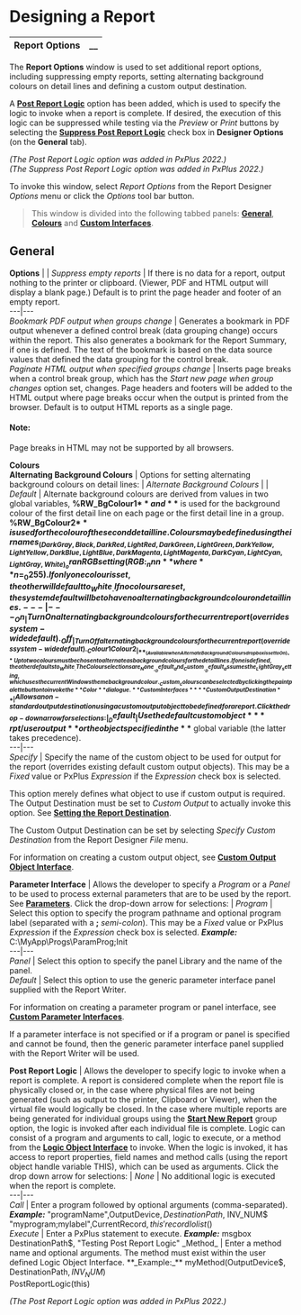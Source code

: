 # Designing a Report   
  
**Report Options** |  **__**  
---|---  
  
The **Report Options** window is used to set additional report options, including suppressing empty reports, setting alternating background colours on detail lines and defining a custom output destination.

A **[Post Report Logic](Overview.htm#post_rpt)** option has been added, which is used to specify the logic to invoke when a report is complete. If desired, the execution of this logic can be suppressed while testing via the _Preview_ or _Print_ buttons by selecting the **[Suppress Post Report Logic](../../Designer%20Options/Introduction.htm#testing)** check box in **Designer Options** (on the **General** tab).

_(The Post Report Logic option was added in PxPlus 2022.)  
(The Suppress Post Report Logic option was added in PxPlus 2022.)_

To invoke this window, select _Report Options_ from the Report Designer _Options_ menu or click the _Options_ tool bar button.

> This window is divided into the following tabbed panels: **[General](Overview.htm#general)**, **[Colours](Overview.htm#colours)** and **[Custom Interfaces](Overview.htm#custom)**.

**General**  
---  
**Options** |  |  _Suppress empty reports_ |  If there is no data for a report, output nothing to the printer or clipboard. (Viewer, PDF and HTML output will display a blank page.) Default is to print the page header and footer of an empty report.  
---|---  
_Bookmark PDF output when groups change_ |  Generates a bookmark in PDF output whenever a defined control break (data grouping change) occurs within the report. This also generates a bookmark for the Report Summary, if one is defined. The text of the bookmark is based on the data source values that defined the data grouping for the control break.  
_Paginate HTML output when specified groups change_ |  Inserts page breaks when a control break group, which has the _Start new page when group changes_ option set, changes. Page headers and footers will be added to the HTML output where page breaks occur when the output is printed from the browser. Default is to output HTML reports as a single page.

#### **Note:**  
Page breaks in HTML may not be supported by all browsers.  
  
**Colours**  
**Alternating Background Colours** |  Options for setting alternating background colours on detail lines: |  _Alternate Background Colours_ |  |  _Default_ |  Alternate background colours are derived from values in two global variables, **%RW_BgColour1$** and **%RW_BgColour2**. **%RW_BgColour1$** is used for the background colour of the first detail line on each page or the first detail line in a group. **%RW_BgColour2$** is used for the colour of the second detail line. Colours may be defined using their names _(Dark Gray, Black, Dark Red, Light Red, Dark Green, Light Green, Dark Yellow, Light Yellow, Dark Blue, Light Blue, Dark Magenta, Light Magenta, Dark Cyan, Light Cyan, Light Gray, White)_ or an RGB setting (RGB: _n n n**where** n =_ 0 255). If only one colour is set, the other will default to _White_. If no colours are set, the system default will be to have no alternating background colour on detail lines.  
---|---  
_On_ |  Turn On alternating background colours for the current report (overrides system-wide default).  
_Off_ |  Turn Off alternating background colours for the current report (overrides system-wide default).  
_Colour 1  
Colour 2_ |  **_(Available when Alternate Background Colours drop box is set to On)_** Up to two colours must be chosen to alternate as background colours for the detail lines. If one is defined, the other defaults to _White_. The Colour selections are _None_ , _Default_ and _Custom_. _Default_ assumes the _Light Gray_ setting, which uses the current Windows theme background colour. _Custom_ colours can be selected by clicking the paint palette button to invoke the **Color** dialogue.  
**Custom Interfaces**  
**Custom Output Destination** |  Allows a non-standard output destination using a custom output object to be defined for a report. Click the drop-down arrow for selections: |  _Default_ |  Use the default custom object ***rpt/useroutput** or the object specified in the **%RW_UserOutput$** global variable (the latter takes precedence).  
---|---  
_Specify_ |  Specify the name of the custom object to be used for output for the report (overrides existing default custom output objects). This may be a _Fixed_ value or PxPlus _Expression_ if the _Expression_ check box is selected.  
  
This option merely defines what object to use if custom output is required. The Output Destination must be set to _Custom Output_ to actually invoke this option. See **[Setting the Report Destination](../Setting%20the%20Report%20Destination/Overview.md)**.

The Custom Output Destination can be set by selecting _Specify Custom Destination_ from the Report Designer _File_ menu.

For information on creating a custom output object, see **[Custom Output Object Interface](../../Report%20Writer%20User%20Interfaces/Custom%20Output%20Object%20Interface/Overview.md)**.  
  
**Parameter Interface** |  Allows the developer to specify a _Program_ or a _Panel_ to be used to process external parameters that are to be used by the report. See **[Parameters](../Defining%20the%20Data/Parameters.md)**. Click the drop-down arrow for selections: |  _Program_ |  Select this option to specify the program pathname and optional program label (separated with a **;**  _semi-colon_). This may be a _Fixed_ value or PxPlus _Expression_ if the _Expression_ check box is selected. **_Example:_** C:\MyApp\Progs\ParamProg;Init  
---|---  
_Panel_ |  Select this option to specify the panel Library and the name of the panel.  
_Default_ |  Select this option to use the generic parameter interface panel supplied with the Report Writer.  
  
For information on creating a parameter program or panel interface, see **[Custom Parameter Interfaces](../../Report%20Writer%20User%20Interfaces/Custom%20Parameter%20Interfaces/Overview.md)**.

If a parameter interface is not specified or if a program or panel is specified and cannot be found, then the generic parameter interface panel supplied with the Report Writer will be used.  
  
**Post Report Logic** |  Allows the developer to specify logic to invoke when a report is complete. A report is considered complete when the report file is physically closed or, in the case where physical files are not being generated (such as output to the printer, Clipboard or Viewer), when the virtual file would logically be closed. In the case where multiple reports are being generated for individual groups using the **[Start New Report](../Creating%20the%20Report%20Layout/Grouping%20the%20Data.htm#Mark3)** group option, the logic is invoked after each individual file is complete. Logic can consist of a program and arguments to call, logic to execute, or a method from the **[Logic Object Interface](../../Report%20Writer%20User%20Interfaces/Logic%20Object%20Interface/Overview.md)** to invoke. When the logic is invoked, it has access to report properties, field names and method calls (using the report object handle variable THIS), which can be used as arguments. Click the drop down arrow for selections: |  _None_ |  No additional logic is executed when the report is complete.  
---|---  
_Call_ |  Enter a program followed by optional arguments (comma-separated). **_Example:_** "programName",OutputDevice$, DestinationPath$, INV_NUM$  
"myprogram;mylabel",CurrentRecord$, this'recordIolist$()  
_Execute_ |  Enter a PxPlus statement to execute. **_Example:_** msgbox DestinationPath$, "Testing Post Report Logic"  
_Method_ |  Enter a method name and optional arguments. The method must exist within the user defined Logic Object Interface. **_Example:_** myMethod(OutputDevice$, DestinationPath$, INV_NUM$)  
PostReportLogic(this)  
  
_(The Post Report Logic option was added in PxPlus 2022.)_
